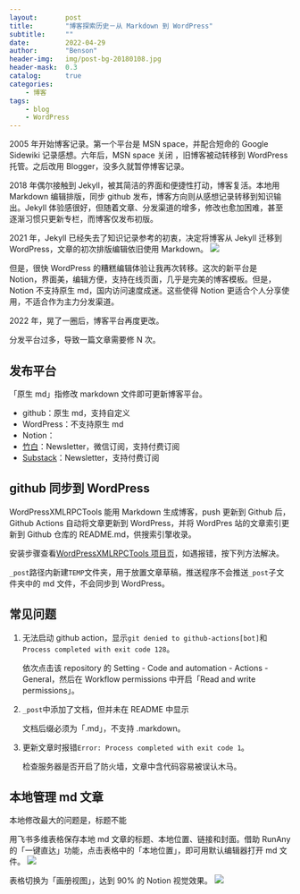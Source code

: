 ```yaml
---
layout:       post
title:        "博客探索历史－从 Markdown 到 WordPress"
subtitle:     ""
date:         2022-04-29
author:       "Benson"
header-img:   img/post-bg-20180108.jpg
header-mask:  0.3
catalog:      true
categories:
    - 博客
tags: 
    - blog
    - WordPress
---
```


2005 年开始博客记录。第一个平台是 MSN space，并配合短命的 Google Sidewiki 记录感想。六年后，MSN space 关闭 ，旧博客被动转移到 WordPress 托管。之后改用 Blogger，没多久就暂停博客记录。

2018 年偶尔接触到 Jekyll，被其简洁的界面和便捷性打动，博客复活。本地用 Markdown 编辑排版，同步 github 发布，博客方向则从感想记录转移到知识输出。Jekyll 体验感很好，但随着文章、分发渠道的增多，修改也愈加困难，甚至逐渐习惯只更新专栏，而博客仅发布初版。

2021 年，Jekyll 已经失去了知识记录参考的初衷，决定将博客从  Jekyll 迁移到 WordPress，文章的初次排版编辑依旧使用 Markdown。
![](http://tc.seoipo.com/20210128124408.png)

但是，很快 WordPress 的糟糕编辑体验让我再次转移。这次的新平台是 Notion，界面美，编辑方便，支持在线页面，几乎是完美的博客模板。但是，Notion 不支持原生 md，国内访问速度成迷。这些使得 Notion 更适合个人分享使用，不适合作为主力分发渠道。

2022 年，晃了一圈后，博客平台再度更改。

分发平台过多，导致一篇文章需要修 N 次。

## 发布平台

「原生 md」指修改 markdown 文件即可更新博客平台。

* github：原生 md，支持自定义
* WordPress：不支持原生 md
* Notion：
* [竹白](https://zhubai.love/)：Newsletter，微信订阅，支持付费订阅
* [Substack](https://substack.com/)：Newsletter，支持付费订阅

## github 同步到 WordPress

WordPressXMLRPCTools 能用 Markdown 生成博客，push 更新到 Github 后，Github Actions 自动将文章更新到 WordPress，并将 WordPres 站的文章索引更新到 Github 仓库的 README.md，供搜索引擎收录。

安装步骤查看[WordPressXMLRPCTools 项目页](https://github.com/zhaoolee/WordPressXMLRPCTools)，如遇报错，按下列方法解决。

`_post`路径内新建`TEMP`文件夹，用于放置文章草稿，推送程序不会推送`_post`子文件夹中的 md 文件，不会同步到 WordPress。

## 常见问题

1. 无法启动 github action，显示`git denied to github-actions[bot]`和`Process completed with exit code 128`。

    依次点击该 repository 的 Setting - Code and automation - Actions - General，然后在 Workflow permissions 中开启「Read and write permissions」。

2. `_post`中添加了文档，但并未在 README 中显示

    文档后缀必须为「.md」，不支持 .markdown。

3. 更新文章时报错`Error: Process completed with exit code 1`。

    检查服务器是否开启了防火墙，文章中含代码容易被误认木马。

## 本地管理 md 文章

本地修改最大的问题是，标题不能

用飞书多维表格保存本地 md 文章的标题、本地位置、链接和封面。借助 RunAny 的「一键直达」功能，点击表格中的「本地位置」，即可用默认编辑器打开 md 文件。
![](http://tc.seoipo.com/2022-05-06-12-43-36.png)

表格切换为「画册视图」，达到 90% 的 Notion 视觉效果。
![](http://tc.seoipo.com/2022-05-06-12-28-41.png)
